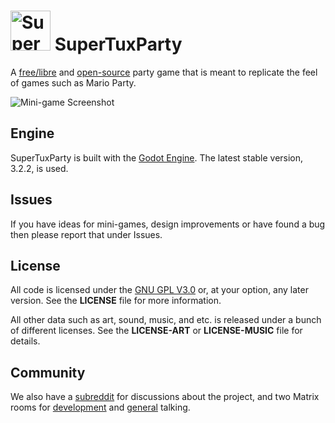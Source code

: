 # <img alt="SuperTuxParty Logo" src="assets/icons/icon-smallest.png" width="64" height="64" /> SuperTuxParty

A [free/libre](https://www.gnu.org/philosophy/free-sw.html) and
[open-source](https://opensource.org/docs/osd/) party game that is meant to
replicate the feel of games such as Mario Party.

![Mini-game Screenshot](screenshot.png)

## Engine
SuperTuxParty is built with the [Godot Engine](https://godotengine.org/).
The latest stable version, 3.2.2, is used.

## Issues
If you have ideas for mini-games, design improvements or have found a bug then
please report that under Issues.

## License
All code is licensed under the [GNU GPL V3.0](https://www.gnu.org/licenses/gpl.html) or, at your option, any later version.
See the **LICENSE** file for more information.

All other data such as art, sound, music, and etc. is released under a bunch
of different licenses.
See the **LICENSE-ART** or **LICENSE-MUSIC** file for details.

## Community
We also have a [subreddit](https://www.reddit.com/r/SuperTuxParty/)
for discussions about the project, and two Matrix rooms for
[development](https://matrix.to/#/#SuperTuxParty-Dev:matrix.org) and
[general](https://matrix.to/#/#SuperTuxParty-Extra:matrix.org) talking.
